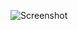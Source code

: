 ![Screenshot](https://raw.githubusercontent.com/Cryakl/Ultimate-RAT-Collection/refs/heads/main/Nbclass/Nbclass%20Ver%202.2/Screenshot.png)
